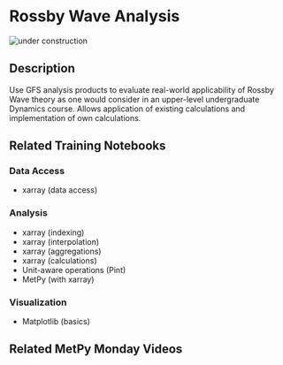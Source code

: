 Rossby Wave Analysis
====================

![under construction](https://images2.minutemediacdn.com/image/upload/c_fit,f_auto,fl_lossy,q_auto,w_728/v1555999902/shape/mentalfloss/under_construction1_0.gif?itok=Pn9g_wu6)

## Description

Use GFS analysis products to evaluate real-world applicability of Rossby Wave theory as one would consider in an upper-level undergraduate Dynamics course.
Allows application of existing calculations and implementation of own calculations.

## Related Training Notebooks

### Data Access
* xarray  (data access)

### Analysis
* xarray (indexing)
* xarray (interpolation)
* xarray (aggregations)
* xarray (calculations)
* Unit-aware operations (Pint)
* MetPy (with xarray)

### Visualization
* Matplotlib (basics)

## Related MetPy Monday Videos
